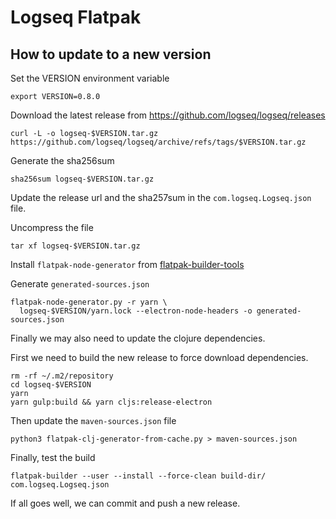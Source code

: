 # Logseq Flatpak

## How to update to a new version

Set the VERSION environment variable

```shell
export VERSION=0.8.0
```

Download the latest release from <https://github.com/logseq/logseq/releases>

```shell
curl -L -o logseq-$VERSION.tar.gz https://github.com/logseq/logseq/archive/refs/tags/$VERSION.tar.gz
```

Generate the sha256sum

```shell
sha256sum logseq-$VERSION.tar.gz
```

Update the release url and the sha257sum in the `com.logseq.Logseq.json` file.

Uncompress the file

```shell
tar xf logseq-$VERSION.tar.gz
```

Install `flatpak-node-generator` from [flatpak-builder-tools](https://github.com/flatpak/flatpak-builder-tools)

Generate `generated-sources.json`

```shell
flatpak-node-generator.py -r yarn \
  logseq-$VERSION/yarn.lock --electron-node-headers -o generated-sources.json
```

Finally we may also need to update the clojure dependencies.

First we need to build the new release to force download dependencies.

```shell
rm -rf ~/.m2/repository
cd logseq-$VERSION
yarn
yarn gulp:build && yarn cljs:release-electron
```

Then update the `maven-sources.json` file

```shell
python3 flatpak-clj-generator-from-cache.py > maven-sources.json
```

Finally, test the build

```shell
flatpak-builder --user --install --force-clean build-dir/ com.logseq.Logseq.json
```

If all goes well, we can commit and push a new release.
